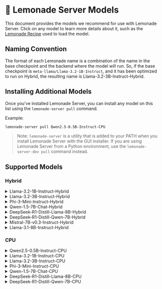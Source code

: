 
# 🍋 Lemonade Server Models
 
This document provides the models we recommend for use with Lemonade Server. Click on any model to learn more details about it, such as the [Lemonade Recipe](https://github.com/onnx/turnkeyml/blob/main/docs/lemonade/lemonade_api.md) used to load the model.

## Naming Convention
The format of each Lemonade name is a combination of the name in the base checkpoint and the backend where the model will run. So, if the base checkpoint is `meta-llama/Llama-3.2-1B-Instruct`, and it has been optimized to run on Hybrid, the resulting name is Llama-3.2-3B-Instruct-Hybrid.

## Installing Additional Models

Once you've installed Lemonade Server, you can install any model on this list using the `lemonade-server pull` command. 

Example:

```bash
lemonade-server pull Qwen2.5-0.5B-Instruct-CPU
```

> Note: `lemonade-server` is a utility that is added to your PATH when you install Lemonade Server with the GUI installer.
> If you are using Lemonade Server from a Python environment, use the `lemonade-server-dev pull` command instead.

## Supported Models

### Hybrid

<details>
<summary>Llama-3.2-1B-Instruct-Hybrid</summary>

```bash
    lemonade-server pull Llama-3.2-1B-Instruct-Hybrid
```

| Key | Value |
| --- | ----- |
| Checkpoint | [amd/Llama-3.2-1B-Instruct-awq-g128-int4-asym-fp16-onnx-hybrid](https://huggingface.co/amd/Llama-3.2-1B-Instruct-awq-g128-int4-asym-fp16-onnx-hybrid) |
| Recipe | oga-hybrid |
| Reasoning | False |

</details>

<details>
<summary>Llama-3.2-3B-Instruct-Hybrid</summary>

```bash
    lemonade-server pull Llama-3.2-3B-Instruct-Hybrid
```

| Key | Value |
| --- | ----- |
| Checkpoint | [amd/Llama-3.2-3B-Instruct-awq-g128-int4-asym-fp16-onnx-hybrid](https://huggingface.co/amd/Llama-3.2-3B-Instruct-awq-g128-int4-asym-fp16-onnx-hybrid) |
| Recipe | oga-hybrid |
| Reasoning | False |

</details>

<details>
<summary>Phi-3-Mini-Instruct-Hybrid</summary>

```bash
    lemonade-server pull Phi-3-Mini-Instruct-Hybrid
```

| Key | Value |
| --- | ----- |
| Checkpoint | [amd/Phi-3-mini-4k-instruct-awq-g128-int4-asym-fp16-onnx-hybrid](https://huggingface.co/amd/Phi-3-mini-4k-instruct-awq-g128-int4-asym-fp16-onnx-hybrid) |
| Recipe | oga-hybrid |
| Reasoning | False |

</details>

<details>
<summary>Qwen-1.5-7B-Chat-Hybrid</summary>

```bash
    lemonade-server pull Qwen-1.5-7B-Chat-Hybrid
```

| Key | Value |
| --- | ----- |
| Checkpoint | [amd/Qwen1.5-7B-Chat-awq-g128-int4-asym-fp16-onnx-hybrid](https://huggingface.co/amd/Qwen1.5-7B-Chat-awq-g128-int4-asym-fp16-onnx-hybrid) |
| Recipe | oga-hybrid |
| Reasoning | False |

</details>

<details>
<summary>DeepSeek-R1-Distill-Llama-8B-Hybrid</summary>

```bash
    lemonade-server pull DeepSeek-R1-Distill-Llama-8B-Hybrid
```

| Key | Value |
| --- | ----- |
| Checkpoint | [amd/DeepSeek-R1-Distill-Llama-8B-awq-asym-uint4-g128-lmhead-onnx-hybrid](https://huggingface.co/amd/DeepSeek-R1-Distill-Llama-8B-awq-asym-uint4-g128-lmhead-onnx-hybrid) |
| Recipe | oga-hybrid |
| Reasoning | True |

</details>

<details>
<summary>DeepSeek-R1-Distill-Qwen-7B-Hybrid</summary>

```bash
    lemonade-server pull DeepSeek-R1-Distill-Qwen-7B-Hybrid
```

| Key | Value |
| --- | ----- |
| Checkpoint | [amd/DeepSeek-R1-Distill-Qwen-7B-awq-asym-uint4-g128-lmhead-onnx-hybrid](https://huggingface.co/amd/DeepSeek-R1-Distill-Qwen-7B-awq-asym-uint4-g128-lmhead-onnx-hybrid) |
| Recipe | oga-hybrid |
| Reasoning | True |

</details>

<details>
<summary>Mistral-7B-v0.3-Instruct-Hybrid</summary>

```bash
    lemonade-server pull Mistral-7B-v0.3-Instruct-Hybrid
```

| Key | Value |
| --- | ----- |
| Checkpoint | [amd/Mistral-7B-Instruct-v0.3-awq-g128-int4-asym-fp16-onnx-hybrid](https://huggingface.co/amd/Mistral-7B-Instruct-v0.3-awq-g128-int4-asym-fp16-onnx-hybrid) |
| Recipe | oga-hybrid |
| Reasoning | False |

</details>

<details>
<summary>Llama-3.1-8B-Instruct-Hybrid</summary>

```bash
    lemonade-server pull Llama-3.1-8B-Instruct-Hybrid
```

| Key | Value |
| --- | ----- |
| Checkpoint | [amd/Llama-3.1-8B-Instruct-awq-asym-uint4-g128-lmhead-onnx-hybrid](https://huggingface.co/amd/Llama-3.1-8B-Instruct-awq-asym-uint4-g128-lmhead-onnx-hybrid) |
| Recipe | oga-hybrid |
| Reasoning | False |

</details>


### CPU

<details>
<summary>Qwen2.5-0.5B-Instruct-CPU</summary>

```bash
    lemonade-server pull Qwen2.5-0.5B-Instruct-CPU
```

| Key | Value |
| --- | ----- |
| Checkpoint | [amd/Qwen2.5-0.5B-Instruct-quantized_int4-float16-cpu-onnx](https://huggingface.co/amd/Qwen2.5-0.5B-Instruct-quantized_int4-float16-cpu-onnx) |
| Recipe | oga-cpu |
| Reasoning | False |

</details>

<details>
<summary>Llama-3.2-1B-Instruct-CPU</summary>

```bash
    lemonade-server pull Llama-3.2-1B-Instruct-CPU
```

| Key | Value |
| --- | ----- |
| Checkpoint | [amd/Llama-3.2-1B-Instruct-awq-uint4-float16-cpu-onnx](https://huggingface.co/amd/Llama-3.2-1B-Instruct-awq-uint4-float16-cpu-onnx) |
| Recipe | oga-cpu |
| Reasoning | False |

</details>

<details>
<summary>Llama-3.2-3B-Instruct-CPU</summary>

```bash
    lemonade-server pull Llama-3.2-3B-Instruct-CPU
```

| Key | Value |
| --- | ----- |
| Checkpoint | [amd/Llama-3.2-3B-Instruct-awq-uint4-float16-cpu-onnx](https://huggingface.co/amd/Llama-3.2-3B-Instruct-awq-uint4-float16-cpu-onnx) |
| Recipe | oga-cpu |
| Reasoning | False |

</details>

<details>
<summary>Phi-3-Mini-Instruct-CPU</summary>

```bash
    lemonade-server pull Phi-3-Mini-Instruct-CPU
```

| Key | Value |
| --- | ----- |
| Checkpoint | [amd/Phi-3-mini-4k-instruct_int4_float16_onnx_cpu](https://huggingface.co/amd/Phi-3-mini-4k-instruct_int4_float16_onnx_cpu) |
| Recipe | oga-cpu |
| Reasoning | False |

</details>

<details>
<summary>Qwen-1.5-7B-Chat-CPU</summary>

```bash
    lemonade-server pull Qwen-1.5-7B-Chat-CPU
```

| Key | Value |
| --- | ----- |
| Checkpoint | [amd/Qwen1.5-7B-Chat_uint4_asym_g128_float16_onnx_cpu](https://huggingface.co/amd/Qwen1.5-7B-Chat_uint4_asym_g128_float16_onnx_cpu) |
| Recipe | oga-cpu |
| Reasoning | False |

</details>

<details>
<summary>DeepSeek-R1-Distill-Llama-8B-CPU</summary>

```bash
    lemonade-server pull DeepSeek-R1-Distill-Llama-8B-CPU
```

| Key | Value |
| --- | ----- |
| Checkpoint | [amd/DeepSeek-R1-Distill-Llama-8B-awq-asym-uint4-g128-lmhead-onnx-cpu](https://huggingface.co/amd/DeepSeek-R1-Distill-Llama-8B-awq-asym-uint4-g128-lmhead-onnx-cpu) |
| Recipe | oga-cpu |
| Reasoning | True |

</details>

<details>
<summary>DeepSeek-R1-Distill-Qwen-7B-CPU</summary>

```bash
    lemonade-server pull DeepSeek-R1-Distill-Qwen-7B-CPU
```

| Key | Value |
| --- | ----- |
| Checkpoint | [amd/DeepSeek-R1-Distill-Llama-8B-awq-asym-uint4-g128-lmhead-onnx-cpu](https://huggingface.co/amd/DeepSeek-R1-Distill-Llama-8B-awq-asym-uint4-g128-lmhead-onnx-cpu) |
| Recipe | oga-cpu |
| Reasoning | True |

</details>

